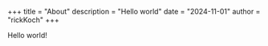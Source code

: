 +++
title = "About"
description = "Hello world"
date = "2024-11-01"
author = "rickKoch"
+++

Hello world!

